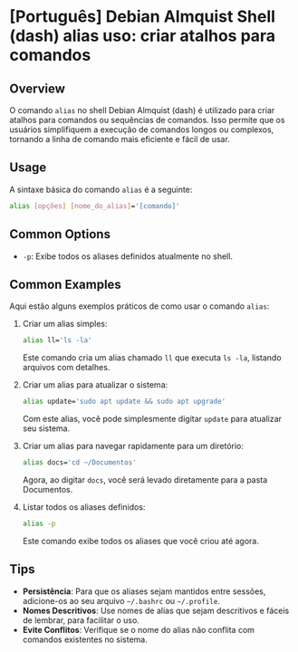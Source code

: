 # [Português] Debian Almquist Shell (dash) alias uso: criar atalhos para comandos

## Overview
O comando `alias` no shell Debian Almquist (dash) é utilizado para criar atalhos para comandos ou sequências de comandos. Isso permite que os usuários simplifiquem a execução de comandos longos ou complexos, tornando a linha de comando mais eficiente e fácil de usar.

## Usage
A sintaxe básica do comando `alias` é a seguinte:

```bash
alias [opções] [nome_do_alias]='[comando]'
```

## Common Options
- `-p`: Exibe todos os aliases definidos atualmente no shell.

## Common Examples
Aqui estão alguns exemplos práticos de como usar o comando `alias`:

1. Criar um alias simples:
   ```bash
   alias ll='ls -la'
   ```
   Este comando cria um alias chamado `ll` que executa `ls -la`, listando arquivos com detalhes.

2. Criar um alias para atualizar o sistema:
   ```bash
   alias update='sudo apt update && sudo apt upgrade'
   ```
   Com este alias, você pode simplesmente digitar `update` para atualizar seu sistema.

3. Criar um alias para navegar rapidamente para um diretório:
   ```bash
   alias docs='cd ~/Documentos'
   ```
   Agora, ao digitar `docs`, você será levado diretamente para a pasta Documentos.

4. Listar todos os aliases definidos:
   ```bash
   alias -p
   ```
   Este comando exibe todos os aliases que você criou até agora.

## Tips
- **Persistência**: Para que os aliases sejam mantidos entre sessões, adicione-os ao seu arquivo `~/.bashrc` ou `~/.profile`.
- **Nomes Descritivos**: Use nomes de alias que sejam descritivos e fáceis de lembrar, para facilitar o uso.
- **Evite Conflitos**: Verifique se o nome do alias não conflita com comandos existentes no sistema.